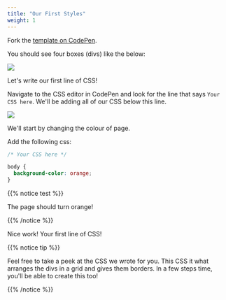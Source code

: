```yaml
---
title: "Our First Styles"
weight: 1
---
```


Fork the [template on CodePen](https://codepen.io/shecodesaus/pen/KKyrEvB).

You should see four boxes (divs) like the below:

![](../../images/boxes.png)

Let's write our first line of CSS!

Navigate to the CSS editor in CodePen and look for the line that says `Your CSS here`.
We'll be adding all of our CSS below this line.

![](../../images/css_editor.png)

We'll start by changing the colour of page.

Add the following css:

```css
/* Your CSS here */

body {
  background-color: orange;
}
```

{{% notice test %}}

The page should turn orange!

{{% /notice %}}

Nice work!
Your first line of CSS!

{{% notice tip %}}

Feel free to take a peek at the CSS we wrote for you.
This CSS it what arranges the divs in a grid and gives them borders.
In a few steps time, you'll be able to create this too!

{{% /notice %}}
